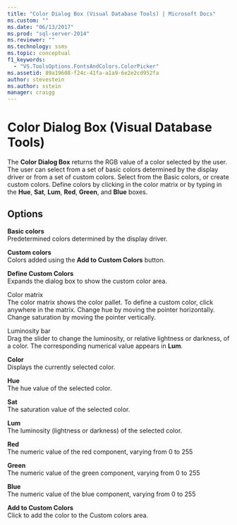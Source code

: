 ```yaml
---
title: "Color Dialog Box (Visual Database Tools) | Microsoft Docs"
ms.custom: ""
ms.date: "06/13/2017"
ms.prod: "sql-server-2014"
ms.reviewer: ""
ms.technology: ssms
ms.topic: conceptual
f1_keywords: 
  - "VS.ToolsOptions.FontsAndColors.ColorPicker"
ms.assetid: 89a19608-f24c-41fa-a1a9-6e2e2cd952fa
author: stevestein
ms.author: sstein
manager: craigg
---
```

# Color Dialog Box (Visual Database Tools)
  The **Color Dialog Box** returns the RGB value of a color selected by the user. The user can select from a set of basic colors determined by the display driver or from a set of custom colors. Select from the Basic colors, or create custom colors. Define colors by clicking in the color matrix or by typing in the **Hue**, **Sat**, **Lum**, **Red**, **Green**, and **Blue** boxes.  
  
## Options  
 **Basic colors**  
 Predetermined colors determined by the display driver.  
  
 **Custom colors**  
 Colors added using the **Add to Custom Colors** button.  
  
 **Define Custom Colors**  
 Expands the dialog box to show the custom color area.  
  
 Color matrix  
 The color matrix shows the color pallet. To define a custom color, click anywhere in the matrix. Change hue by moving the pointer horizontally. Change saturation by moving the pointer vertically.  
  
 Luminosity bar  
 Drag the slider to change the luminosity, or relative lightness or darkness, of a color. The corresponding numerical value appears in **Lum**.  
  
 **Color**  
 Displays the currently selected color.  
  
 **Hue**  
 The hue value of the selected color.  
  
 **Sat**  
 The saturation value of the selected color.  
  
 **Lum**  
 The luminosity (lightness or darkness) of the selected color.  
  
 **Red**  
 The numeric value of the red component, varying from 0 to 255  
  
 **Green**  
 The numeric value of the green component, varying from 0 to 255  
  
 **Blue**  
 The numeric value of the blue component, varying from 0 to 255  
  
 **Add to Custom Colors**  
 Click to add the color to the Custom colors area.  
  
  
